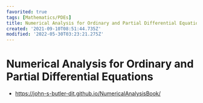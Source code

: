 ```yaml
---
favorited: true
tags: [Mathematics/PDEs]
title: Numerical Analysis for Ordinary and Partial Differential Equations
created: '2021-09-10T08:51:44.735Z'
modified: '2022-05-30T03:23:21.275Z'
---
```


# Numerical Analysis for Ordinary and Partial Differential Equations


* https://john-s-butler-dit.github.io/NumericalAnalysisBook/

